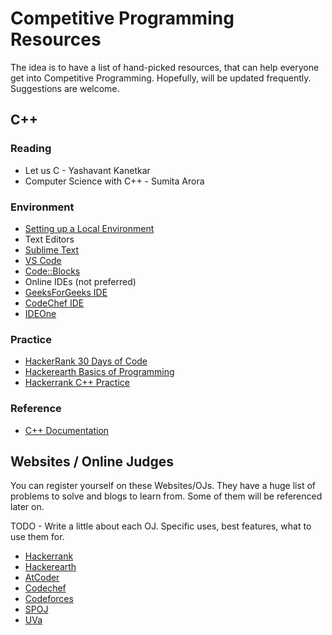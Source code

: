 # Competitive Programming Resources

The idea is to have a list of hand-picked resources, that can help everyone get into Competitive Programming. Hopefully, will be updated frequently. Suggestions are welcome.

## C++

### Reading 
- Let us C - Yashavant Kanetkar
- Computer Science with C++ - Sumita Arora

### Environment
- [Setting up a Local Environment](https://www.freecodecamp.org/news/how-to-compile-your-c-code-in-visual-studio-code/)
- Text Editors
 - [Sublime Text](https://www.sublimetext.com/)
 - [VS Code](https://code.visualstudio.com/)
 - [Code::Blocks](http://www.codeblocks.org/)
- Online IDEs (not preferred)
 - [GeeksForGeeks IDE](https://ide.geeksforgeeks.org/)
 - [CodeChef IDE](https://www.codechef.com/ide)
 - [IDEOne](https://ideone.com/)

### Practice
- [HackerRank 30 Days of Code](https://www.hackerrank.com/domains/tutorials/30-days-of-code)
- [Hackerearth Basics of Programming](https://www.hackerearth.com/practice/basic-programming)
- [Hackerrank C++ Practice](https://www.hackerrank.com/domains/cpp)

### Reference
- [C++ Documentation](http://www.cplusplus.com/)

## Websites / Online Judges

You can register yourself on these Websites/OJs. They have a huge list of problems to solve and blogs to learn from. Some of them will be referenced later on.

TODO - Write a little about each OJ. Specific uses, best features, what to use them for.

- [Hackerrank](https://www.hackerrank.com)
- [Hackerearth](https://www.hackerearth.com)
- [AtCoder](https://atcoder.jp/home)
- [Codechef](https://www.codechef.com/)
- [Codeforces](https://codeforces.com/)
- [SPOJ](https://www.spoj.com/)
- [UVa](https://uva.onlinejudge.org/) 